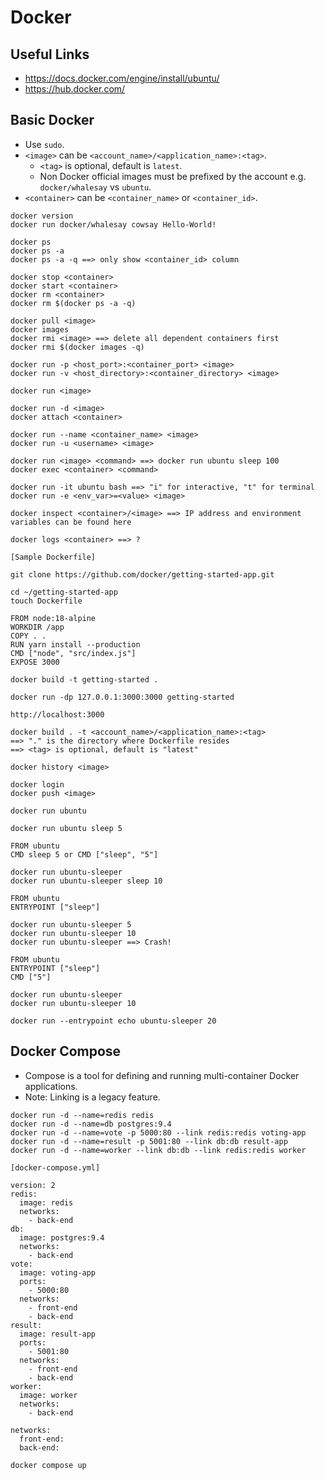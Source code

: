 # Docker
## Useful Links
- https://docs.docker.com/engine/install/ubuntu/
- https://hub.docker.com/

## Basic Docker
- Use `sudo`.
- `<image>` can be `<account_name>/<application_name>:<tag>`.
  - `<tag>` is optional, default is `latest`.
  - Non Docker official images must be prefixed by the account e.g. `docker/whalesay` vs `ubuntu`.
- `<container>` can be `<container_name>` or `<container_id>`.

```
docker version
docker run docker/whalesay cowsay Hello-World!
```

```
docker ps
docker ps -a
docker ps -a -q ==> only show <container_id> column

docker stop <container>
docker start <container>
docker rm <container>
docker rm $(docker ps -a -q)
```

```
docker pull <image>
docker images
docker rmi <image> ==> delete all dependent containers first
docker rmi $(docker images -q)
```

```
docker run -p <host_port>:<container_port> <image>
docker run -v <host_directory>:<container_directory> <image>
```

```
docker run <image>

docker run -d <image>
docker attach <container>

docker run --name <container_name> <image>
docker run -u <username> <image>

docker run <image> <command> ==> docker run ubuntu sleep 100
docker exec <container> <command>

docker run -it ubuntu bash ==> "i" for interactive, "t" for terminal
docker run -e <env_var>=<value> <image>
```

```
docker inspect <container>/<image> ==> IP address and environment variables can be found here

docker logs <container> ==> ?
```

```
[Sample Dockerfile]

git clone https://github.com/docker/getting-started-app.git

cd ~/getting-started-app
touch Dockerfile

FROM node:18-alpine
WORKDIR /app
COPY . .
RUN yarn install --production
CMD ["node", "src/index.js"]
EXPOSE 3000

docker build -t getting-started .

docker run -dp 127.0.0.1:3000:3000 getting-started

http://localhost:3000
```

```
docker build . -t <account_name>/<application_name>:<tag>
==> "." is the directory where Dockerfile resides
==> <tag> is optional, default is "latest"

docker history <image>

docker login
docker push <image>
```

```
docker run ubuntu

docker run ubuntu sleep 5

FROM ubuntu
CMD sleep 5 or CMD ["sleep", "5"]

docker run ubuntu-sleeper
docker run ubuntu-sleeper sleep 10

FROM ubuntu
ENTRYPOINT ["sleep"]

docker run ubuntu-sleeper 5
docker run ubuntu-sleeper 10
docker run ubuntu-sleeper ==> Crash!

FROM ubuntu
ENTRYPOINT ["sleep"]
CMD ["5"]

docker run ubuntu-sleeper
docker run ubuntu-sleeper 10

docker run --entrypoint echo ubuntu-sleeper 20
```

## Docker Compose
- Compose is a tool for defining and running multi-container Docker applications.
- Note: Linking is a legacy feature.

```
docker run -d --name=redis redis
docker run -d --name=db postgres:9.4
docker run -d --name=vote -p 5000:80 --link redis:redis voting-app
docker run -d --name=result -p 5001:80 --link db:db result-app
docker run -d --name=worker --link db:db --link redis:redis worker
```

```
[docker-compose.yml]

version: 2
redis:
  image: redis
  networks:
    - back-end
db:
  image: postgres:9.4
  networks:
    - back-end
vote:
  image: voting-app
  ports:
    - 5000:80
  networks:
    - front-end
    - back-end
result:
  image: result-app
  ports:
    - 5001:80
  networks:
    - front-end
    - back-end
worker:
  image: worker
  networks:
    - back-end

networks:
  front-end:
  back-end:

docker compose up
```
